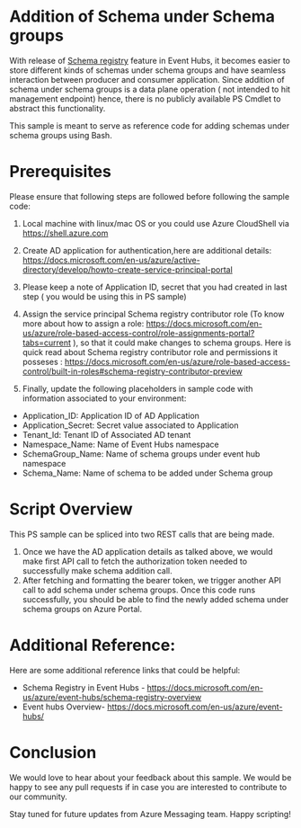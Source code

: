 # Addition of Schema under Schema groups 

With release of [Schema registry](https://docs.microsoft.com/en-us/azure/event-hubs/schema-registry-overview#what-is-azure-schema-registry) feature in Event Hubs, it becomes easier to store different kinds of schemas under schema groups and have seamless interaction between producer and consumer application. Since addition of schema under schema groups is a data plane operation ( not intended to hit management endpoint) hence, there is no publicly available PS Cmdlet to abstract this functionality. 

This sample is meant to serve as reference code for adding schemas under schema groups using Bash. 

# Prerequisites

Please ensure that following steps are followed before following the sample code:

1. Local machine with linux/mac OS or you could use Azure CloudShell via https://shell.azure.com    

2. Create AD application for authentication,here are additional details: https://docs.microsoft.com/en-us/azure/active-directory/develop/howto-create-service-principal-portal 
3. Please keep a note of Application ID, secret that you had created in last step ( you would be using this in PS sample)
4. Assign the service principal Schema registry contributor role (To know more about how to assign a role: https://docs.microsoft.com/en-us/azure/role-based-access-control/role-assignments-portal?tabs=current ), so that it could make changes to schema groups. Here is quick read about Schema registry contributor role and permissions it posseses : https://docs.microsoft.com/en-us/azure/role-based-access-control/built-in-roles#schema-registry-contributor-preview 
5. Finally, update the following placeholders in sample code with information associated to your environment:
- Application_ID: Application ID of AD Application
- Application_Secret: Secret value associated to Application
- Tenant_Id: Tenant ID of Associated AD tenant
- Namespace_Name: Name of Event Hubs namespace
- SchemaGroup_Name: Name of schema groups under event hub namespace
- Schema_Name: Name of schema to be added under Schema group

# Script Overview

This PS sample can be spliced into two REST calls that are being made. 

1. Once we have the AD application details as talked above, we would make first API call to fetch the authorization token needed to successfully make schema addition call.
2. After fetching and formatting the bearer token, we trigger another API call to add schema under schema groups. Once this code runs successfully, you should be able to find the newly added schema under schema groups on Azure Portal. 

# Additional Reference:

Here are some additional reference links that could be helpful: 

- Schema Registry in Event Hubs - https://docs.microsoft.com/en-us/azure/event-hubs/schema-registry-overview 
- Event hubs Overview- https://docs.microsoft.com/en-us/azure/event-hubs/ 

# Conclusion

We would love to hear about your feedback about this sample. We would be happy to see any pull requests if in case you are interested to contribute to our community.

Stay tuned for future updates from Azure Messaging team. Happy scripting! 

